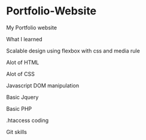# Portfolio-Website
My Portfolio website

What I learned 

Scalable design using flexbox with css and media rule

Alot of HTML 

Alot of CSS

Javascript DOM manipulation

Basic Jquery

Basic PHP

.htaccess coding

Git skills
